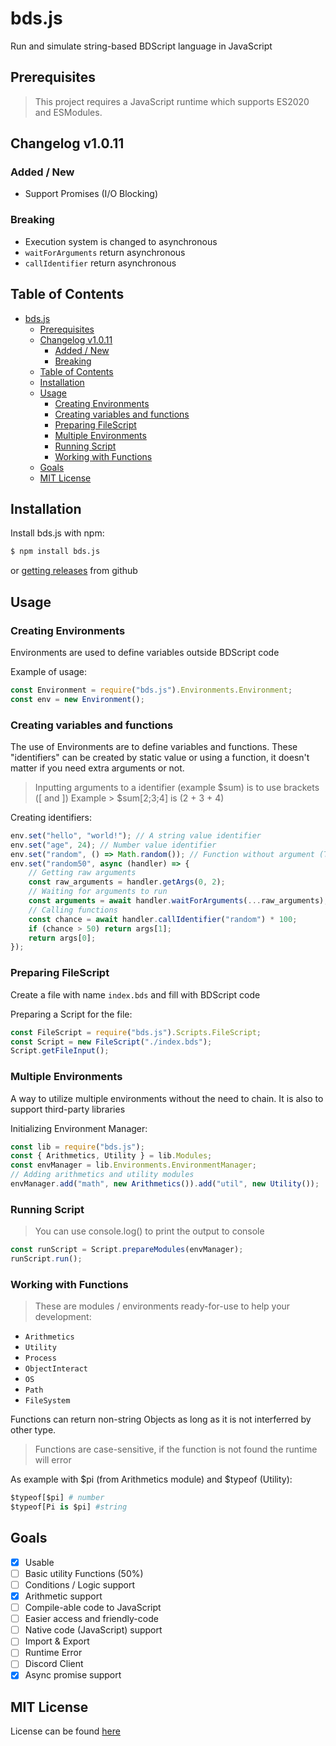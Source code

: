# bds.js
Run and simulate string-based BDScript language in JavaScript

## Prerequisites
> This project requires a JavaScript runtime which supports ES2020 and ESModules.

## Changelog v1.0.11
### Added / New
- Support Promises (I/O Blocking)
### Breaking
- Execution system is changed to asynchronous
- `waitForArguments` return asynchronous
- `callIdentifier` return asynchronous

## Table of Contents
- [bds.js](#bdsjs)
  - [Prerequisites](#prerequisites)
  - [Changelog v1.0.11](#changelog-v1011)
    - [Added / New](#added--new)
    - [Breaking](#breaking)
  - [Table of Contents](#table-of-contents)
  - [Installation](#installation)
  - [Usage](#usage)
    - [Creating Environments](#creating-environments)
    - [Creating variables and functions](#creating-variables-and-functions)
    - [Preparing FileScript](#preparing-filescript)
    - [Multiple Environments](#multiple-environments)
    - [Running Script](#running-script)
    - [Working with Functions](#working-with-functions)
  - [Goals](#goals)
  - [MIT License](#mit-license)

## Installation
Install bds.js with npm:
```sh
$ npm install bds.js
```
or [getting releases](https://github.com/Kino7916/bds.js) from github

## Usage
### Creating Environments
Environments are used to define variables outside BDScript code

Example of usage:
```js
const Environment = require("bds.js").Environments.Environment;
const env = new Environment();
```
### Creating variables and functions
The use of Environments are to define variables and functions. These "identifiers" can be created by static value or using a function, it doesn't matter if you need extra arguments or not.
> Inputting arguments to a identifier (example $sum) is to use brackets ([ and ])
> Example > $sum[2;3;4] is (2 + 3 + 4)

Creating identifiers:
```js
env.set("hello", "world!"); // A string value identifier
env.set("age", 24); // Number value identifier
env.set("random", () => Math.random()); // Function without argument (The use of [])
env.set("random50", async (handler) => {
    // Getting raw arguments
    const raw_arguments = handler.getArgs(0, 2);
    // Waiting for arguments to run
    const arguments = await handler.waitForArguments(...raw_arguments);
    // Calling functions
    const chance = await handler.callIdentifier("random") * 100;
    if (chance > 50) return args[1];
    return args[0];
});
```
### Preparing FileScript
Create a file with name `index.bds` and fill with BDScript code

Preparing a Script for the file:
```js
const FileScript = require("bds.js").Scripts.FileScript;
const Script = new FileScript("./index.bds");
Script.getFileInput();
```
### Multiple Environments
A way to utilize multiple environments without the need to chain. It is also to support third-party libraries

Initializing Environment Manager:
```js
const lib = require("bds.js");
const { Arithmetics, Utility } = lib.Modules;
const envManager = lib.Environments.EnvironmentManager;
// Adding arithmetics and utility modules
envManager.add("math", new Arithmetics()).add("util", new Utility());
```
### Running Script
> You can use console.log() to print the output to console
```js
const runScript = Script.prepareModules(envManager);
runScript.run();                              
```
### Working with Functions
> These are modules / environments ready-for-use to help your development:
- `Arithmetics`
- `Utility`
- `Process`
- `ObjectInteract`
- `OS`
- `Path`
- `FileSystem`

Functions can return non-string Objects as long as it is not interferred by other type.
> Functions are case-sensitive, if the function is not found the runtime will error

As example with $pi (from Arithmetics module) and $typeof (Utility):
```py
$typeof[$pi] # number
$typeof[Pi is $pi] #string
```

## Goals
- [x] Usable
- [ ] Basic utility Functions (50%)
- [ ] Conditions / Logic support
- [x] Arithmetic support
- [ ] Compile-able code to JavaScript
- [ ] Easier access and friendly-code
- [ ] Native code (JavaScript) support
- [ ] Import & Export
- [ ] Runtime Error
- [ ] Discord Client
- [x] Async promise support

## MIT License
License can be found [here](https://github.com/Kino7916/bds.js/blob/master/LICENSE)